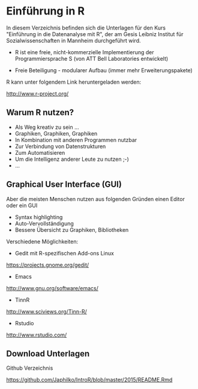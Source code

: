 Einführung in R
===================

In diesem Verzeichnis befinden sich die Unterlagen für den Kurs "Einführung in die Datenanalyse mit R", der am Gesis Leibniz Institut für Sozialwissenschaften in Mannheim durchgeführt wird. 

* R ist eine freie, nicht-kommerzielle Implementierung der Programmiersprache S (von ATT Bell Laboratories entwickelt)

* Freie Beteiligung - modularer Aufbau (immer mehr Erweiterungspakete)


R kann unter folgendem Link heruntergeladen werden:

<http://www.r-project.org/>

Warum R nutzen?
-------------

* Als Weg kreativ zu sein ...
* Graphiken, Graphiken, Graphiken
* In Kombination mit anderen Programmen nutzbar
* Zur Verbindung von Datenstrukturen
* Zum Automatisieren
* Um die Intelligenz anderer Leute zu nutzen ;-)
* ...

Graphical User Interface (GUI)
-------------

Aber die meisten Menschen nutzen aus folgenden Gründen einen Editor oder ein GUI 

* Syntax highlighting
* Auto-Vervollständigung
* Bessere Übersicht zu  Graphiken, Bibliotheken


Verschiedene Möglichkeiten:

* Gedit mit R-spezifischen Add-ons Linux

<https://projects.gnome.org/gedit/>

* Emacs

<http://www.gnu.org/software/emacs/>

* TinnR

<http://www.sciviews.org/Tinn-R/>

* Rstudio

<http://www.rstudio.com/>


Download Unterlagen
-------------

Github Verzeichnis

<https://github.com/Japhilko/IntroR/blob/master/2015/README.Rmd>


